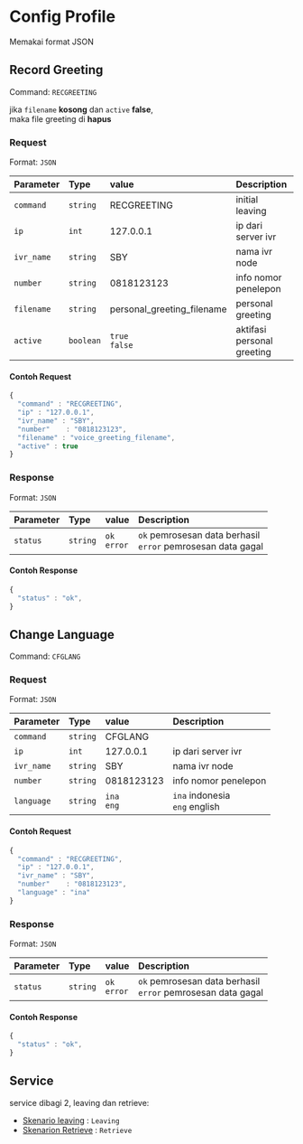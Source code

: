 # Config Profile
Memakai format JSON

## Record Greeting
Command: `RECGREETING`

jika `filename` <strong>kosong</strong> dan `active` <strong>false</strong>, <br>
maka file greeting di <strong>hapus</strong> 

### Request
Format: `JSON`

| Parameter | Type| value | Description |
| :--- | :--- | :--- | :--- |
| `command` | `string` |RECGREETING| initial leaving |
| `ip` | `int` |127.0.0.1| ip dari server ivr|
| `ivr_name` | `string` |SBY| nama ivr node |
| `number` | `string`| 0818123123 | info nomor penelepon |
| `filename` | `string`| personal_greeting_filename | personal greeting |
| `active` | `boolean`| `true`<br>`false`| aktifasi personal greeting |

#### Contoh Request
```javascript
{
  "command" : "RECGREETING",
  "ip" : "127.0.0.1",
  "ivr_name" : "SBY",
  "number"    : "0818123123",
  "filename" : "voice_greeting_filename",
  "active" : true
}
```

### Response
Format: `JSON`

| Parameter | Type| value | Description |
| :--- | :--- | :--- | :--- |
| `status` | `string` | `ok` <br> `error`| `ok` pemrosesan data berhasil<br> `error` pemrosesan data gagal |


#### Contoh Response
```javascript
{
  "status" : "ok",
}
```


## Change Language
Command: `CFGLANG`


### Request
Format: `JSON`

| Parameter | Type| value | Description |
| :--- | :--- | :--- | :--- |
| `command` | `string` |CFGLANG||
| `ip` | `int` |127.0.0.1| ip dari server ivr|
| `ivr_name` | `string` |SBY| nama ivr node |
| `number` | `string`| 0818123123 | info nomor penelepon |
| `language` | `string`| `ina`<br>`eng`| `ina` indonesia<br>`eng` english |

#### Contoh Request
```javascript
{
  "command" : "RECGREETING",
  "ip" : "127.0.0.1",
  "ivr_name" : "SBY",
  "number"    : "0818123123",
  "language" : "ina"
}
```

### Response
Format: `JSON`

| Parameter | Type| value | Description |
| :--- | :--- | :--- | :--- |
| `status` | `string` | `ok` <br> `error`| `ok` pemrosesan data berhasil<br> `error` pemrosesan data gagal |


#### Contoh Response
```javascript
{
  "status" : "ok",
}
```


## Service

service dibagi 2, leaving dan retrieve:

* [Skenario leaving](leaving.md) : `Leaving`
* [Skenarion Retrieve](retreive.md) : `Retrieve`